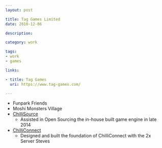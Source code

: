 ```yaml
---
layout: post

title: Tag Games Limited
date: 2010-12-06

description:

category: work

tags:
- work
- games

links:

- title: Tag Games
  uri: https://www.tag-games.com/

---
```


* Funpark Friends
* Moshi Monsters Village
* [ChilliSource](https://github.com/ChilliWorks/ChilliSource)
  * Assisted in Open Sourcing the in-house built game engine in late 2014
* [ChilliConnect](https://www.chilliconnect.com/)
  * Designed and built the foundation of ChilliConnect with the 2x Server Steves

